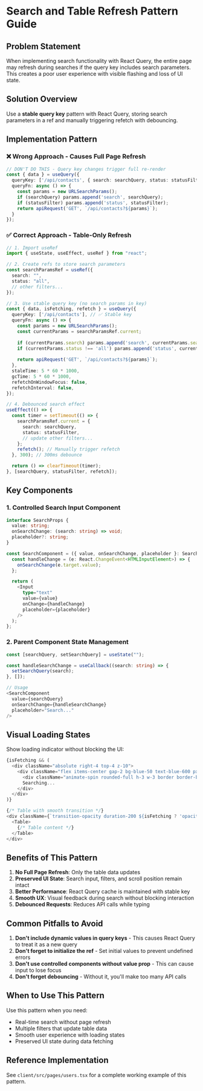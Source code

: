 # Search and Table Refresh Pattern Guide

## Problem Statement
When implementing search functionality with React Query, the entire page may refresh during searches if the query key includes search parameters. This creates a poor user experience with visible flashing and loss of UI state.

## Solution Overview
Use a **stable query key** pattern with React Query, storing search parameters in a ref and manually triggering refetch with debouncing.

## Implementation Pattern

### ❌ Wrong Approach - Causes Full Page Refresh
```typescript
// DON'T DO THIS - Query key changes trigger full re-render
const { data } = useQuery({
  queryKey: ['/api/contacts', { search: searchQuery, status: statusFilter }], // ❌ Dynamic key
  queryFn: async () => {
    const params = new URLSearchParams();
    if (searchQuery) params.append('search', searchQuery);
    if (statusFilter) params.append('status', statusFilter);
    return apiRequest('GET', `/api/contacts?${params}`);
  }
});
```

### ✅ Correct Approach - Table-Only Refresh
```typescript
// 1. Import useRef
import { useState, useEffect, useRef } from "react";

// 2. Create refs to store search parameters
const searchParamsRef = useRef({
  search: "",
  status: "all",
  // other filters...
});

// 3. Use stable query key (no search params in key)
const { data, isFetching, refetch } = useQuery({
  queryKey: ['/api/contacts'], // ✅ Stable key
  queryFn: async () => {
    const params = new URLSearchParams();
    const currentParams = searchParamsRef.current;
    
    if (currentParams.search) params.append('search', currentParams.search);
    if (currentParams.status !== 'all') params.append('status', currentParams.status);
    
    return apiRequest('GET', `/api/contacts?${params}`);
  },
  staleTime: 5 * 60 * 1000,
  gcTime: 5 * 60 * 1000,
  refetchOnWindowFocus: false,
  refetchInterval: false,
});

// 4. Debounced search effect
useEffect(() => {
  const timer = setTimeout(() => {
    searchParamsRef.current = {
      search: searchQuery,
      status: statusFilter,
      // update other filters...
    };
    refetch(); // Manually trigger refetch
  }, 300); // 300ms debounce

  return () => clearTimeout(timer);
}, [searchQuery, statusFilter, refetch]);
```

## Key Components

### 1. Controlled Search Input Component
```typescript
interface SearchProps {
  value: string;
  onSearchChange: (search: string) => void;
  placeholder?: string;
}

const SearchComponent = ({ value, onSearchChange, placeholder }: SearchProps) => {
  const handleChange = (e: React.ChangeEvent<HTMLInputElement>) => {
    onSearchChange(e.target.value);
  };

  return (
    <Input
      type="text"
      value={value}
      onChange={handleChange}
      placeholder={placeholder}
    />
  );
};
```

### 2. Parent Component State Management
```typescript
const [searchQuery, setSearchQuery] = useState("");

const handleSearchChange = useCallback((search: string) => {
  setSearchQuery(search);
}, []);

// Usage
<SearchComponent 
  value={searchQuery}
  onSearchChange={handleSearchChange}
  placeholder="Search..."
/>
```

## Visual Loading States
Show loading indicator without blocking the UI:
```typescript
{isFetching && (
  <div className="absolute right-4 top-4 z-10">
    <div className="flex items-center gap-2 bg-blue-50 text-blue-600 px-3 py-1 rounded-full text-sm">
      <div className="animate-spin rounded-full h-3 w-3 border border-blue-600 border-t-transparent"></div>
      Searching...
    </div>
  </div>
)}

{/* Table with smooth transition */}
<div className={`transition-opacity duration-200 ${isFetching ? 'opacity-50' : 'opacity-100'}`}>
  <Table>
    {/* Table content */}
  </Table>
</div>
```

## Benefits of This Pattern

1. **No Full Page Refresh**: Only the table data updates
2. **Preserved UI State**: Search input, filters, and scroll position remain intact
3. **Better Performance**: React Query cache is maintained with stable key
4. **Smooth UX**: Visual feedback during search without blocking interaction
5. **Debounced Requests**: Reduces API calls while typing

## Common Pitfalls to Avoid

1. **Don't include dynamic values in query keys** - This causes React Query to treat it as a new query
2. **Don't forget to initialize the ref** - Set initial values to prevent undefined errors
3. **Don't use controlled components without value prop** - This can cause input to lose focus
4. **Don't forget debouncing** - Without it, you'll make too many API calls

## When to Use This Pattern

Use this pattern when you need:
- Real-time search without page refresh
- Multiple filters that update table data
- Smooth user experience with loading states
- Preserved UI state during data fetching

## Reference Implementation
See `client/src/pages/users.tsx` for a complete working example of this pattern.